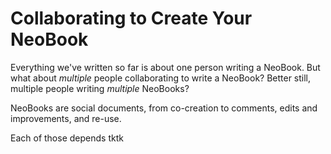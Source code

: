 # Collaborating to Create Your NeoBook

Everything we've written so far is about one person writing a NeoBook. But what about *multiple* people collaborating to write a NeoBook? Better still, multiple people writing *multiple* NeoBooks? 

NeoBooks are social documents, from co-creation to comments, edits and improvements, and re-use. 

Each of those depends tktk
